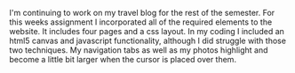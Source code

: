 I'm continuing to work on my travel blog for the rest of the semester. For this weeks assignment I incorporated all of the required elements to the website. It includes four pages and a css layout. In my coding I included an html5 canvas and javascript functionality, although I did struggle with those two techniques. My navigation tabs as well as my photos highlight and become a little bit larger when the cursor is placed over them. 